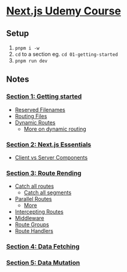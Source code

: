 # [Next.js Udemy Course](https://www.udemy.com/course/nextjs-react-the-complete-guide/)

## Setup

1. `pnpm i -w`
2. `cd` to a section eg. `cd 01-getting-started`
3. `pnpm run dev`

## Notes

### [Section 1: Getting started](./01-getting-started/)

- [Reserved Filenames](./01-getting-started/notes/reserved-filenames.md)
- [Routing Files](./01-getting-started/app/routing-files.md)
- [Dynamic Routes](./01-getting-started/app/blog/[slug]/dynamic-routes.md)
  - [More on dynamic routing](./01-getting-started/notes/dynamic-routes.md)

### [Section 2: Next.js Essentials](./02-nextjs-essentials/)

- [Client vs Server Components](./02-nextjs-essentials/notes/client-vs-server-components.md)

### [Section 3: Route Rending](./03-routing-rendering/)

- [Catch all routes](./03-routing-rendering/notes/catch-all-routes.md)
  - [Catch all segments](<./03-routing-rendering/app/(content)/archive/@archive/[[...filter]]/catch-all-segments.md>)
- [Parallel Routes](./03-routing-rendering/notes/parallel-routes.md)
  - [More](<./03-routing-rendering/app/(content)/archive/parallel-routes.md>)
- [Intercepting Routes](<./03-routing-rendering/app/(content)/news/[slug]/@modal/(.)image/intercepting-routes.md>)
- [Middleware](./03-routing-rendering/middleware.md)
- [Route Groups](./03-routing-rendering/app/route-groups.md)
- [Route Handlers](./03-routing-rendering/app/api/route-handlers.md)

### [Section 4: Data Fetching](./04-data-fetching/)

### [Section 5: Data Mutation](./05-data-mutation/)
